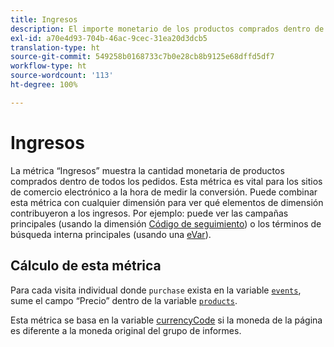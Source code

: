 ```yaml
---
title: Ingresos
description: El importe monetario de los productos comprados dentro de todos los pedidos.
exl-id: a70e4d93-704b-46ac-9cec-31ea20d3dcb5
translation-type: ht
source-git-commit: 549258b0168733c7b0e28cb8b9125e68dffd5df7
workflow-type: ht
source-wordcount: '113'
ht-degree: 100%

---
```


# Ingresos

La métrica “Ingresos” muestra la cantidad monetaria de productos comprados dentro de todos los pedidos. Esta métrica es vital para los sitios de comercio electrónico a la hora de medir la conversión. Puede combinar esta métrica con cualquier dimensión para ver qué elementos de dimensión contribuyeron a los ingresos. Por ejemplo: puede ver las campañas principales (usando la dimensión [Código de seguimiento](../dimensions/tracking-code.md)) o los términos de búsqueda interna principales (usando una [eVar](../dimensions/evar.md)).

## Cálculo de esta métrica

Para cada visita individual donde `purchase` exista en la variable [`events`](/help/implement/vars/page-vars/events/event-purchase.md), sume el campo “Precio” dentro de la variable [`products`](/help/implement/vars/page-vars/products.md).

Esta métrica se basa en la variable [currencyCode](/help/implement/vars/config-vars/currencycode.md) si la moneda de la página es diferente a la moneda original del grupo de informes.
